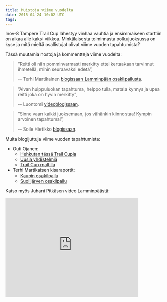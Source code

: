 ```yaml
---
title: Muistoja viime vuodelta
date: 2015-04-24 10:02 UTC
tags:
---
```


Inov-8 Tampere Trail Cup lähestyy vinhaa vauhtia ja ensimmäiseen starttiin on aikaa alle kaksi viikkoa. Minkälaisesta toiminnasta polkujuoksussa on kyse ja mitä mieltä osallistujat olivat viime vuoden tapahtumista?

Tässä muutamia nostoja ja kommentteja viime vuodelta:

  > ”Reitti oli niin pomminvarmasti merkitty ettei kertaakaan tarvinnut ihmetellä, mihin seuraavaksi edetä”,
  >
  > -- Terhi Martikainen [blogissaan Lamminpään osakilpailusta](http://www.fitlandia.fi/blogi/kisaraportti-inov-8-trail-cup-1-osakilpailu-6-5-2014-lamminpaa/).
  
  > ”Aivan huippuluokan tapahtuma, helppo tulla, matala kynnys ja upea reitti joka on hyvin merkitty”,
  >
  > -- Luontomi [videoblogissaan](https://luontomi.wordpress.com/2014/05/28/polkujuoksun-ylistysta-ja-kiitos-tampereen-pyrinnolle-trail-cupista-vieraana-venla-niemi/).

  > ”Sinne vaan kaikki juoksemaan, jos vähänkin kiinnostaa! Kympin arvoinen tapahtuma!”,
  >
  > -- Soile Hietikko [blogissaan](http://hietikolla.blogspot.fi/2014/05/inov-8-trail-cup-triathlonisti-poluilla.html).

Muita blogijuttuja viime vuoden tapahtumista:

* Outi Ojanen:
  * [Hehkutan tässä Trail Cupia](http://outiojanen.blogspot.fi/2014/05/hehkutan-tassa-trail-cupia.html)
  * [Uusia yhdistelmiä](http://outiojanen.blogspot.fi/2014/05/uusia-yhdistelmia.html)
  * [Trail Cup maltilla](http://outiojanen.blogspot.fi/2014/05/trail-cup-maltilla.html)
* Terhi Martikaisen kisaraportit:
  * [Kaupin osakilpailu](http://www.fitlandia.fi/blogi/kisaraportti-inov-8-trail-cup-2-osakilpailu-13-5-2014-kauppi/)
  * [Suolijärven osakilpailu](http://www.fitlandia.fi/blogi/kisaraportti-trail-cup-suolijarvi-3-6-2014-ja-loppuverryttelyksi-soutua/)
  
Katso myös Juhani Pitkäsen video Lamminpäästä:

<iframe width="420" height="315" src="https://www.youtube.com/embed/t3JSv06zjNk" frameborder="0" allowfullscreen></iframe>